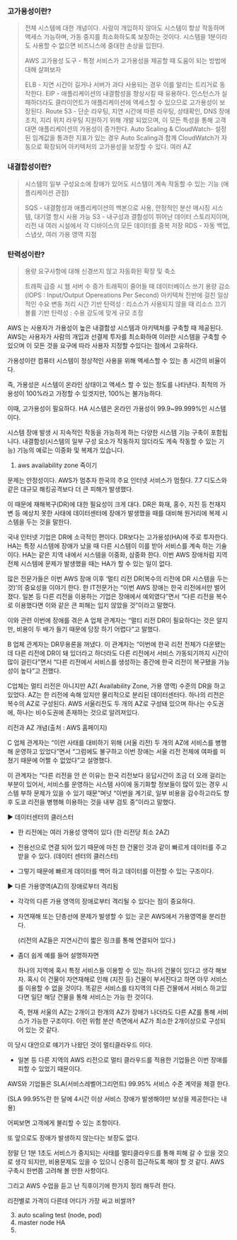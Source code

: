 ### 고가용성이란?
> 전체 시스템에 대한 개념이다. 사람이 개입하지 않아도 시스템이 항상 작동하며 액세스 가능하며, 가동 중지를 최소화하도록 보장하는 것이다.
> 시스템을 1분이라도 사용할 수 없으면 비즈니스에 중대한 손상을 입힌다.
>
> AWS 고가용성 도구 - 특정 서비스가 고가용성을 제공할 때 도움이 되는 방법에 대해 살펴보자
> 
> ELB - 지연 시간이 길거나 서버가 과다 사용되는 경우 이를 알리는 트리거로 동작한다.
> EIP - 애플리케이션의 내결함성을 향상시킬 때 유용하다. 인스턴스가 실패하더라도 클라이언트가 애플리케이션에 액세스할 수 있으므로 고가용성이 보장된다.
> Route 53 - 단순 라우팅, 지연 시간에 따른 라우팅, 상태확인, DNS 장애 조치, 지리 위치 라우팅 지원하기 위해 개발 되었으며, 이 모든 특성을 통해 고객 대면 애플리케이션의 가용성이 증가한다.
> Auto Scaling & CloudWatch- 설정된 임계값을 통과한 지표가 있는 경우 Auto Scaling과 함께 CloudWatch가 자동으로 확장되어 아키텍처의 고가용성을 보장할 수 있다.
> 여러 AZ

### 내결함성이란?
> 시스템의 일부 구성요소에 장애가 있어도 시스템이 계속 작동할 수 있는 기능 (애플리케이션 관점)
> 
> SQS - 내결함성과 애플리케이션의 백본으로 사용, 안정적인 분산 메시징 시스템, 대기열 항시 사용 가능
> S3 - 내구성과 결함성이 뛰어난 데이터 스토리지이며, 리전 내 여러 시설에서 각 디바이스의 모든 데이터를 중복 저장
> RDS - 자동 백업, 스냅샷, 여러 가용 영역 지점

### 탄력성이란?
> 용량 요구사항에 대해 신경쓰지 않고 자동화된 확장 및 축소 
> 
> 트래픽 급증 시 웹 서버 수 증가
> 트래픽이 줄어들 때 데이터베이스 쓰기 용량 감소 (IOPS : Input/Output Opereations Per Second)
> 아키텍쳐 전반에 걸친 일상적인 수요 변동 처리
> 시간 기반 탄력성 : 리소스가 사용되지 않을 때 리소스 끄기
> 볼륨 기반 탄력성 : 수용 강도에 맞게 규모 조정


AWS 는 사용자가 가용성이 높은 내결함성 시스템과 아키텍처를 구축할 때 제공된다. AWS는 사용자가 사람의 개입과 선결제 투자를 최소화하여 이러한 시스템을 구축할 수 있으며 이 모든 것을 요구에 따라 사용자 지정할 수있다는 점에서 고유하다.


가용성이란 컴퓨터 시스템이 정상적인 사용을 위해 액세스할 수 있는 총 시간의 비율이다.

즉, 가용성은 시스템이 온라인 상태이고 액세스 할 수 있는 정도를 나타낸다. 최적의 가용성이 100%라고 가정할 수 있겟지만, 100%는 불가능하다.

이때, 고가용성이 필요하다. HA 시스템은 온라인 가용성이 99.9~99.999%인 시스템이다.

시스템 장애 발생 시 지속적인 작동을 가능하게 하는 다양한 시스템 기능 구축이 포함됩니다. 내결함성(시스템의 일부 구성 요소가 작동하지 않더라도 계속 작동할 수 있는 기능) 기능의 예로는 이중화 및 복제가 있습니다. 























1. aws availability zone 죽이기


문제는 안정성이다. AWS가 멈추자 한국의 주요 인터넷 서비스가 멈췄다. 7.7 디도스와 같은 대규모 해킹공격보다 더 큰 피해가 발생했다.

이 때문에 재해복구(DR)에 대한 필요성이 크게 대다. DR은 화재, 홍수, 지진 등 천재지변 등 예상치 못한 사태에 데이터센터에 장애가 발생했을 때를 대비해 원거리에 복제 시스템을 두는 것을 말한다.

국내 인터넷 기업은 DR에 소극적인 편이다. DR보다는 고가용성(HA)에 주로 투자한다. HA는 특정 시스템에 장애가 났을 때 다른 시스템이 이를 받아 서비스를 계속 하는 기술이다. HA는 같은 지역 내에서 시스템을 이중화, 삼중화 한다. 이번 AWS 장애처럼 지역 전체 시스템에 문제가 발생했을 때는 HA가 할 수 있는 일이 없다.

많은 전문가들은 이번 AWS 장애 이후 ‘멀티 리전 DR(복수의 리전에 DR 시스템을 두는 것)’의 중요성을 이야기 한다. 한 IT전문가는 “이번 AWS 장애는 한국 리전에서만 벌어졌다. 일본 등 다른 리전을 이용하는 기업은 장애에서 예외였다”면서 “다른 리전을 복수로 이용했다면 이와 같은 큰 피해는 입지 않았을 것”이라고 말했다.

이와 관련 이번에 장애를 겪은 A 업체 관계자는 “멀티 리전 DR이 필요하다는 것은 알지만, 비용이 두 배가 들기 때문에 당장 하기 어렵다”고 말했다.

B 업체 관계자는 DR무용론을 꺼냈다. 이 관계자는 “이번에 한국 리전 전체가 다운됐는데 다른 리전에 DR이 돼 있더라고 하더라도 다른 리전에서 서비스 가동되기까지 시간이 많이 걸린다”면서 “다른 리전에서 서비스를 생성하는 중간에 한국 리전이 복구됐을 가능성이 높다”고 전했다.

C업체는 멀티 리전은 아니지만 AZ( Availability Zone, 가용 영역) 수준의 DR을 하고 있었다. AZ는 한 리전에 속해 있지만 물리적으로 분리된 데이터센터다. 하나의 리전은 복수의 AZ로 구성된다. AWS 서울리전도 두 개의 AZ로 구성돼 있으며 하나는 수도권에, 하나는 비수도권에 존재하는 것으로 알려져있다.




리전과 AZ 개념(출처 : AWS 홈페이지)

C 업체 관계자는 “이런 사태를 대비하기 위해 (서울 리전) 두 개의 AZ에 서비스를 병행해 운영하고 있었다”면서 “그럼에도 불구하고 이번 장애는 서울 리전 전체에 여파를 미쳤기 때문에 어쩔 수 없었다”고 설명했다.

이 관계자는 “다른 리전을 안 쓴 이유는 한국 리전보다 응답시간이 조금 더 오래 걸리는 부분이 있어서, 서비스를 운영하는 시스템 사이에 동기화할 정보들이 많이 있는 경우 시스템 부하 문제가 있을 수 있기 때문”며넛 “이번을 계기로, 일부 비용을 감수하고라도 향후 도쿄 리전을 병행해 이용하는 것을 내부 검토 중”이라고 말했다.





▶ 데이터센터의 클러스터

 

 - 한 리전에는 여러 가용성 영역이 있다 (한 리전당 최소 2AZ)

 - 전용선으로 연결 되어 있기 때문에 마친 한 건물인 것과 같이 빠르게 데이터를 주고 받을 수 있다. (데이터 센터의 클러스터)

 - 그렇기 때문에 빠르게 데이터를 백어 하고 데이터를 이전할 수 있는 구조이다.

 

 

▶ 다른 가용영역(AZ)의 장애로부터 격리됨
 - 각각의 다른 가용 영역의 장애로부터 격리될 수 있다는 점이 중요하다.
 - 자연재해 또는 단층선에 문제가 발생할 수 있는 곳은 AWS에서 가용영역을 분리한다.

   (리전의 AZ들은 지연시간이 짧은 링크를 통해 연결되어 있다.)

 - 좀더 쉽게 예를 들어 설명하자면 

   하나의 지역에 혹시 특정 서비스들 이용할 수 있는 하나의 건물이 있다고 생각 해보자.
   혹시 이 건물이 자연재해로 인해 (지진 등) 건물이 부서진다고 하면 아무 서비스를 이용할 수 없을 것이다.
   똑같은 서비스를 타지역의 다른 건물에서 서비스 하고있다면 일단 해당 건물을 통해 서비스는 가능 한 것이다.
 
   즉, 현재 서울의 AZ는 2개이고 한개의 AZ가 장애가 나더라도 다른 AZ를 통해 서비스가 가능한 구조이다.
   이런 위험 분산 측면에서 AZ가 최소한 2개이상으로 구성되어 있는 것 같다.


이 당시 대안으로 얘기가 나왔던 것이 멀티클라우드 이다.

 - 일본 등 다른 지역의 AWS 리전으로 멀티 클라우드를 적용한 기업들은 이번 장애를 피할 수 있었기 때문이다.

 

AWS와 기업들은 SLA(서비스레벨어그리먼트) 99.95% 서비스 수준 계약을 체결 한다.

(SLA 99.95%란 한 달에 4시간 이상 서비스 장애가 발생해야만 보상을 제공한다는 내용)

어찌보면 고객에게 불리할 수 있는 조항이다.

또 앞으로도 장애가 발생하지 않는다는 보장도 없다.

 

정말 단 1분 1초도 서비스가 중지되는 사태를 멀티클라우드를 통해 피해 갈 수 있을 것으로 생각 되지만, 비용문제도 있을 수 있으니 신중히 접근하도록 해야 할 것 같다.
AWS 구축시 한번쯤 고려해 볼 만한 사항이다.


그리고 AWS 수업을 듣고 난 직후이기에 한가지 정리 해두려 한다.

리전별로 가격이 다른데 어디가 가장 싸고 비쌀까?



3. auto scaling test (node, pod)
4. master node HA
5. 
